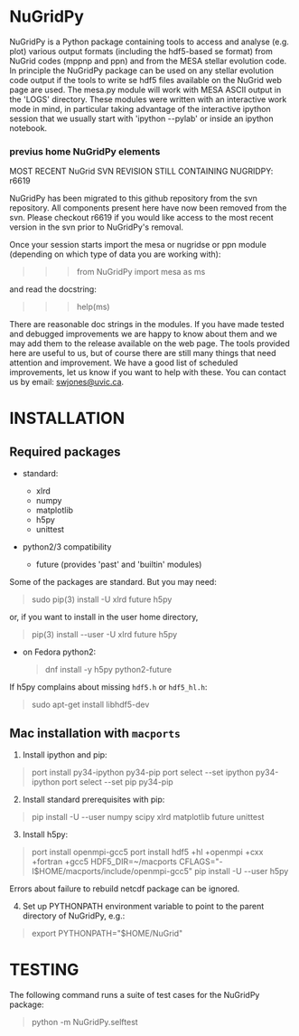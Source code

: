 # NuGridPy

NuGridPy is a Python package containing tools to access and analyse
(e.g. plot) various output formats (including the hdf5-based se
format) from NuGrid codes (mppnp and ppn) and from the MESA stellar
evolution code. In principle the NuGridPy package can be used on any
stellar evolution code output if the tools to write se hdf5 files
available on the NuGrid web page are used.  The mesa.py module will
work with MESA ASCII output in the 'LOGS' directory. These modules
were written with an interactive work mode in mind, in particular
taking advantage of the interactive ipython session that we usually
start with 'ipython --pylab' or inside an ipython notebook.


### previus home NuGridPy elements
MOST RECENT NuGrid SVN REVISION STILL CONTAINING NUGRIDPY: r6619

NuGridPy has been migrated to this github repository from the svn
repository. All components present here have now been removed from the
svn. Please checkout r6619 if you would like access to the most recent
version in the svn prior to NuGridPy's removal.


Once your session starts import the mesa or nugridse or ppn module
(depending on which type of data you are working with):

>>> from NuGridPy import mesa as ms

and read the docstring:

>>> help(ms)

There are reasonable doc strings in the modules. If you have made tested
and debugged improvements we are happy to know about them and we may
add them to the release available on the web page. The tools provided
here are useful to us, but of course there are still many things that
need attention and improvement.  We have a good list of scheduled
improvements, let us know if you want to help with these. You can
contact us by email: swjones@uvic.ca.

INSTALLATION
============

Required packages
-----------------
* standard:
  - xlrd
  - numpy
  - matplotlib
  - h5py
  - unittest

* python2/3 compatibility
  - future (provides 'past' and 'builtin' modules)

Some of the packages are standard.  But you may need:

  > sudo pip(3) install -U xlrd future h5py

or, if you want to install in the user home directory,

  > pip(3) install --user -U xlrd future h5py

- on Fedora python2:
  > dnf install -y h5py python2-future

If h5py complains about missing `hdf5.h` or `hdf5_hl.h`:
  > sudo apt-get install libhdf5-dev


Mac installation with `macports`
--------------------------------

1. Install ipython and pip:
  > port install py34-ipython py34-pip
  > port select --set ipython py34-ipython
  > port select --set pip py34-pip

2. Install standard prerequisites with pip:
  > pip install -U --user numpy scipy xlrd matplotlib future unittest

3. Install h5py:
  > port install openmpi-gcc5
  > port install hdf5 +hl +openmpi +cxx +fortran +gcc5
  > HDF5_DIR=~/macports CFLAGS="-I$HOME/macports/include/openmpi-gcc5" pip install -U --user h5py

Errors about failure to rebuild netcdf package can be ignored.

4. Set up PYTHONPATH environment variable to point to the
   parent directory of NuGridPy, e.g.:
  > export PYTHONPATH="$HOME/NuGrid"


TESTING
=======

The following command runs a suite of test cases for the NuGridPy package:

   > python -m NuGridPy.selftest
